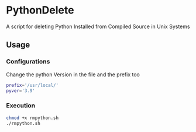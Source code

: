# PythonDelete
A script for deleting Python Installed from Compiled Source in Unix Systems

## Usage
### Configurations
Change the python Version in the file and the prefix too
```bash
prefix='/usr/local/'
pyver='3.9'
```
### Execution
```bash
chmod +x rmpython.sh
./rmpython.sh
```
